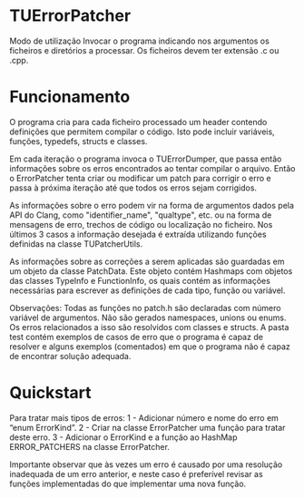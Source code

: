 # TUErrorPatcher

Modo de utilização
Invocar o programa indicando nos argumentos os ficheiros e diretórios a processar.
Os ficheiros devem ter extensão .c ou .cpp. 

# Funcionamento
O programa cria para cada ficheiro processado um header contendo definições que permitem compilar o código. Isto pode incluir variáveis, funções, typedefs, structs e classes.

Em cada iteração o programa invoca o TUErrorDumper, que passa então informações sobre os erros encontrados ao tentar compilar o arquivo. Então o ErrorPatcher tenta criar ou modificar um patch para corrigir o erro e passa à próxima iteração até que todos os erros sejam corrigidos.

As informações sobre o erro podem vir na forma de argumentos dados pela API do Clang, como "identifier_name", "qualtype", etc. ou na forma de mensagens de erro, trechos de código ou localização no ficheiro. Nos últimos 3 casos a informação desejada é extraída utilizando funções definidas na classe TUPatcherUtils.

As informações sobre as correções a serem aplicadas são guardadas em um objeto da classe PatchData. Este objeto contém Hashmaps com objetos das classes TypeInfo e FunctionInfo, os quais contém as informações necessárias para escrever as definições de cada tipo, função ou variável.

Observações:
Todas as funções no patch.h são declaradas com número variável de argumentos.
Não são gerados namespaces, unions ou enums. Os erros relacionados a isso são resolvidos com classes e structs.
A pasta test contém exemplos de casos de erro que o programa é capaz de resolver e alguns exemplos (comentados) em que o programa não é capaz de encontrar solução adequada.

# Quickstart

Para tratar mais tipos de erros:
1 - Adicionar número e nome do erro em “enum ErrorKind”.
2 - Criar na classe ErrorPatcher uma função para tratar deste erro.
3 - Adicionar o ErrorKind e a função ao HashMap ERROR_PATCHERS na classe ErrorPatcher.

Importante observar que às  vezes um erro é causado por uma resolução inadequada de um erro anterior, e neste caso é preferível revisar as funções implementadas do que implementar uma nova função.
